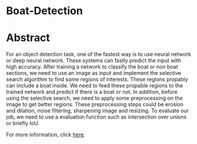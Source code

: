 # Boat-Detection
# Abstract
For an object detection task, one of the fastest way is to use neural network or deep neural
network. These systems can fastly predict the input with high accuracy. After training a network
to classify the boat or non boat sections, we need to use an image as input and implement the
selective search algorithm to find some regions of interests. These regions propably can include a
boat inside. We need to feed these propable regions to the trained network and predict if there is
a boat or not. In addition, before using the selective search, we need to apply some preprocessing
on the image to get better regions. These preprocessing steps could be erosion and dilation,
noise filtering, sharpening image and resizing. To evaluate our job, we need to use a evaluation
function such as intersection over unions or briefly IoU.

For more information, click [here](https://drive.google.com/file/d/1bulyuTbCot1cmKCyjARkDevwaNQurCer/view?usp=sharing).
